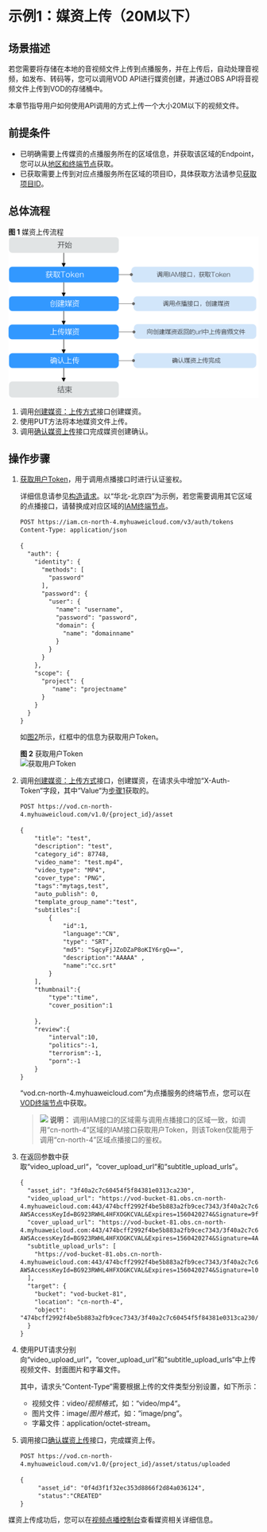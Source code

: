 # 示例1：媒资上传（20M以下）<a name="vod_04_0195"></a>

## 场景描述<a name="section3467422104418"></a>

若您需要将存储在本地的音视频文件上传到点播服务，并在上传后，自动处理音视频，如发布、转码等，您可以调用VOD API进行媒资创建，并通过OBS API将音视频文件上传到VOD的存储桶中。

本章节指导用户如何使用API调用的方式上传一个大小20M以下的视频文件。

## 前提条件<a name="section1535328172818"></a>

-   已明确需要上传媒资的点播服务所在的区域信息，并获取该区域的Endpoint，您可以从[地区和终端节点](https://developer.huaweicloud.com/endpoint?VOD)获取。
-   已获取需要上传到对应点播服务所在区域的项目ID，具体获取方法请参见[获取项目ID](获取项目ID.md)。

## 总体流程<a name="section15675193905619"></a>

**图 1**  媒资上传流程<a name="fig1465716529471"></a>  
![](figures/媒资上传流程.png "媒资上传流程")

1.  调用[创建媒资：上传方式](创建媒资-上传方式.md)接口创建媒资。
2.  使用PUT方法将本地媒资文件上传。
3.  调用[确认媒资上传](确认媒资上传.md)接口完成媒资创建确认。

## 操作步骤<a name="section127693448583"></a>

1.  <a name="li134912423710"></a>[获取用户Token](https://support.huaweicloud.com/api-iam/iam_30_0001.html)，用于调用点播接口时进行认证鉴权。

    详细信息请参见[构造请求](构造请求.md)。以“华北-北京四”为示例，若您需要调用其它区域的点播接口，请替换成对应区域的[IAM终端节点](https://developer.huaweicloud.com/endpoint?IAM)。

    ```
    POST https://iam.cn-north-4.myhuaweicloud.com/v3/auth/tokens
    Content-Type: application/json
    
    {
      "auth": {
        "identity": {
          "methods": [
            "password"
          ],
          "password": {
            "user": {
              "name": "username", 
              "password": "password", 
              "domain": {
                "name": "domainname"   
              }
            }
          }
        },
        "scope": {
          "project": {
             "name": "projectname"
          }
        }
      }
    }
    ```

    如[图2](#fig955023251511)所示，红框中的信息为获取用户Token。

    **图 2**  获取用户Token<a name="fig955023251511"></a>  
    ![](figures/获取用户Token.png "获取用户Token")

2.  调用[创建媒资：上传方式](创建媒资-上传方式.md)接口，创建媒资，在请求头中增加“X-Auth-Token“字段，其中“Value“为[步骤1](#li134912423710)获取的。

    ```
    POST https://vod.cn-north-4.myhuaweicloud.com/v1.0/{project_id}/asset
    
    {
    	"title": "test",
    	"description": "test",
    	"category_id": 87748,
    	"video_name": "test.mp4",
    	"video_type": "MP4",
    	"cover_type": "PNG",
    	"tags":"mytags,test",
    	"auto_publish": 0,    
    	"template_group_name":"test",
    	"subtitles":[      
    		{	
    			"id":1,
    			"language":"CN", 
    			"type": "SRT", 
    			"md5": "SqcyFjJZoDZaP8oKIY6rgQ==",    
    			"description":"AAAAA" ,
    			"name":"cc.srt"
    		}  
    	],
    	"thumbnail":{
    		"type":"time",
    		"cover_position":1
    	
    	},
    	"review":{
    		"interval":10,
    		"politics":-1,
    		"terrorism":-1,
    		"porn":-1
    	}	
    }
    ```

    “vod.cn-north-4.myhuaweicloud.com”为点播服务的终端节点，您可以在[VOD终端节点](使用前必读.md#section499212013211)中获取。

    >![](public_sys-resources/icon-note.gif) **说明：** 
    >调用IAM接口的区域需与调用点播接口的区域一致，如调用“cn-north-4”区域的IAM接口获取用户Token，则该Token仅能用于调用“cn-north-4”区域点播接口的鉴权。

3.  在返回参数中获取“video\_upload\_url“，“cover\_upload\_url“和“subtitle\_upload\_urls“。

    ```
    {
      "asset_id": "3f40a2c7c60454f5f84381e0313ca230",
      "video_upload_url": "https://vod-bucket-81.obs.cn-north-4.myhuaweicloud.com:443/474bcff2992f4be5b883a2fb9cec7343/3f40a2c7c60454f5f84381e0313ca230/cdeda86cd1b7b3dd760a3ff28a5ee497.mp4?AWSAccessKeyId=BG923RWHL4HFXOGKCVAL&Expires=1560420274&Signature=9f%2BZcdD6SwjIU5ARHYiP6YY1Lyw%3D",
      "cover_upload_url": "https://vod-bucket-81.obs.cn-north-4.myhuaweicloud.com:443/474bcff2992f4be5b883a2fb9cec7343/3f40a2c7c60454f5f84381e0313ca230/cover/Cover0.png?AWSAccessKeyId=BG923RWHL4HFXOGKCVAL&Expires=1560420274&Signature=4Aa88NK%2By%2By1Xo0RvLpOvuaFCoE%3D",
      "subtitle_upload_urls": [
        "https://vod-bucket-81.obs.cn-north-4.myhuaweicloud.com:443/474bcff2992f4be5b883a2fb9cec7343/3f40a2c7c60454f5f84381e0313ca230/subtitle/1.srt?AWSAccessKeyId=BG923RWHL4HFXOGKCVAL&Expires=1560420274&Signature=l0UclE9yfaVrxkl0kaNnr%2BemG98%3D"
      ],
      "target": {
        "bucket": "vod-bucket-81",
        "location": "cn-north-4",
        "object": "474bcff2992f4be5b883a2fb9cec7343/3f40a2c7c60454f5f84381e0313ca230/cdeda86cd1b7b3dd760a3ff28a5ee497.mp4"
      }
    }
    ```

4.  使用PUT请求分别向“video\_upload\_url“，“cover\_upload\_url“和“subtitle\_upload\_urls“中上传视频文件、封面图片和字幕文件。

    其中，请求头“Content-Type“需要根据上传的文件类型分别设置，如下所示：

    -   视频文件：video/_视频格式_，如：“video/mp4“。
    -   图片文件：image/_图片格式_，如：“image/png“。
    -   字幕文件：application/octet-stream。

5.  调用接口[确认媒资上传](确认媒资上传.md)接口，完成媒资上传。

    ```
    POST https://vod.cn-north-4.myhuaweicloud.com/v1.0/{project_id}/asset/status/uploaded
    
    {
    	 "asset_id": "0f4d3f1f32ec353d8866f2d84a036124",
    	 "status":"CREATED"
    }
    ```


媒资上传成功后，您可以在[视频点播控制台](https://console.huaweicloud.com/vod)查看媒资相关详细信息。

